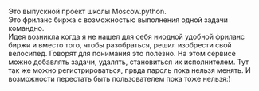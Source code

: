 Это выпускной проект школы Moscow.python.  
Это фриланс биржа с возможностью выполнения одной задачи командно.  
Идея возникла когда я не нашел для себя ниодной удобной фриланс биржи и вместо того,
чтобы разобраться, решил изобрести свой велосипед. Говорят для понимания
это полезно. На этом сервисе можно добавлять задачи, удалять, становиться
их исполнителем. Тут так же можно регистрироваться, првда пароль пока нельзя
менять. И возможности перестать быть пользователем пока тоже нельзя:)
